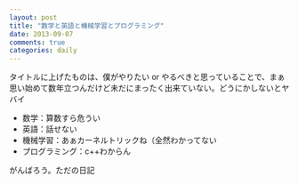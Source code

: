 ```yaml
---
layout: post
title: "数学と英語と機械学習とプログラミング"
date: 2013-09-07
comments: true
categories: daily
---
```


タイトルに上げたものは、僕がやりたい or やるべきと思っていることで、まぁ思い始めて数年立つんだけど未だにまったく出来ていない。どうにかしないとヤバイ

- 数学：算数すら危うい
- 英語：話せない
- 機械学習：あぁカーネルトリックね（全然わかってない
- プログラミング：c++わからん

がんばろう。ただの日記
